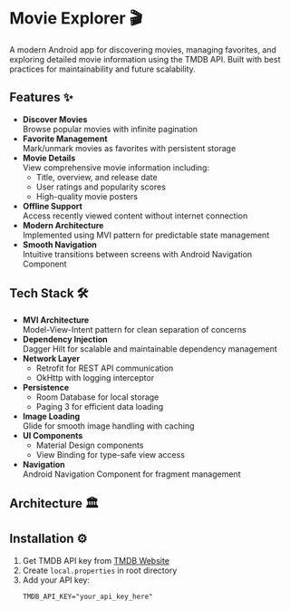 # Movie Explorer 🎬

A modern Android app for discovering movies, managing favorites, and exploring detailed movie information using the TMDB API. Built with best practices for maintainability and future scalability.

## Features ✨

- **Discover Movies**  
  Browse popular movies with infinite pagination
- **Favorite Management**  
  Mark/unmark movies as favorites with persistent storage
- **Movie Details**  
  View comprehensive movie information including:
  - Title, overview, and release date
  - User ratings and popularity scores
  - High-quality movie posters
- **Offline Support**  
  Access recently viewed content without internet connection
- **Modern Architecture**  
  Implemented using MVI pattern for predictable state management
- **Smooth Navigation**  
  Intuitive transitions between screens with Android Navigation Component

## Tech Stack 🛠️

- **MVI Architecture**  
  Model-View-Intent pattern for clean separation of concerns
- **Dependency Injection**  
  Dagger Hilt for scalable and maintainable dependency management
- **Network Layer**  
  - Retrofit for REST API communication
  - OkHttp with logging interceptor
- **Persistence**  
  - Room Database for local storage
  - Paging 3 for efficient data loading
- **Image Loading**  
  Glide for smooth image handling with caching
- **UI Components**  
  - Material Design components
  - View Binding for type-safe view access
- **Navigation**  
  Android Navigation Component for fragment management

## Architecture 🏛️

## Installation ⚙️

1. Get TMDB API key from [TMDB Website](https://www.themoviedb.org/)
2. Create `local.properties` in root directory
3. Add your API key:
   ```properties
   TMDB_API_KEY="your_api_key_here"
